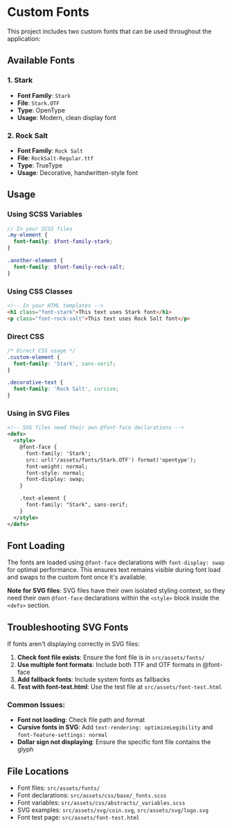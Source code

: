 # Custom Fonts

This project includes two custom fonts that can be used throughout the application:

## Available Fonts

### 1. Stark
- **Font Family**: `Stark`
- **File**: `Stark.OTF`
- **Type**: OpenType
- **Usage**: Modern, clean display font

### 2. Rock Salt
- **Font Family**: `Rock Salt`
- **File**: `RockSalt-Regular.ttf`
- **Type**: TrueType
- **Usage**: Decorative, handwritten-style font

## Usage

### Using SCSS Variables
```scss
// In your SCSS files
.my-element {
  font-family: $font-family-stark;
}

.another-element {
  font-family: $font-family-rock-salt;
}
```

### Using CSS Classes
```html
<!-- In your HTML templates -->
<h1 class="font-stark">This text uses Stark font</h1>
<p class="font-rock-salt">This text uses Rock Salt font</p>
```

### Direct CSS
```css
/* Direct CSS usage */
.custom-element {
  font-family: 'Stark', sans-serif;
}

.decorative-text {
  font-family: 'Rock Salt', cursive;
}
```

### Using in SVG Files
```svg
<!-- SVG files need their own @font-face declarations -->
<defs>
  <style>
    @font-face {
      font-family: 'Stark';
      src: url('/assets/fonts/Stark.OTF') format('opentype');
      font-weight: normal;
      font-style: normal;
      font-display: swap;
    }

    .text-element {
      font-family: "Stark", sans-serif;
    }
  </style>
</defs>
```

## Font Loading

The fonts are loaded using `@font-face` declarations with `font-display: swap` for optimal performance. This ensures text remains visible during font load and swaps to the custom font once it's available.

**Note for SVG files**: SVG files have their own isolated styling context, so they need their own `@font-face` declarations within the `<style>` block inside the `<defs>` section.

## Troubleshooting SVG Fonts

If fonts aren't displaying correctly in SVG files:

1. **Check font file exists**: Ensure the font file is in `src/assets/fonts/`
2. **Use multiple font formats**: Include both TTF and OTF formats in @font-face
3. **Add fallback fonts**: Include system fonts as fallbacks
4. **Test with font-test.html**: Use the test file at `src/assets/font-test.html`

### Common Issues:
- **Font not loading**: Check file path and format
- **Cursive fonts in SVG**: Add `text-rendering: optimizeLegibility` and `font-feature-settings: normal`
- **Dollar sign not displaying**: Ensure the specific font file contains the glyph

## File Locations

- Font files: `src/assets/fonts/`
- Font declarations: `src/assets/css/base/_fonts.scss`
- Font variables: `src/assets/css/abstracts/_variables.scss`
- SVG examples: `src/assets/svg/coin.svg`, `src/assets/svg/logo.svg`
- Font test page: `src/assets/font-test.html`
